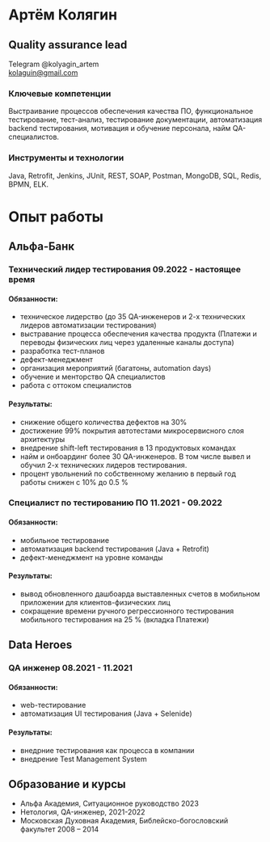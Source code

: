 # Артём Колягин
## Quality assurance lead

Telegram @kolyagin_artem <br>
kolaguin@gmail.com

### Ключевые компетенции
Выстраивание процессов обеспечения качества ПО,
функциональное тестирование, тест-анализ, тестирование документации,
автоматизация backend тестирования, мотивация и обучение персонала, найм QA-специалистов.

### Инструменты и технологии
Java, Retrofit, Jenkins, JUnit, REST, SOAP, Postman, MongoDB, SQL, Redis,
BPMN, ELK.

# Опыт работы

## Альфа-Банк
### Технический лидер тестирования 09.2022 - настоящее время
#### Обязанности:
- техническое лидерство (до 35 QA-инженеров и 2-х технических лидеров автоматизации тестирования)
- выстравание процесса обеспечения качества продукта 
(Платежи и переводы физических лиц через удаленные каналы доступа)
- разработка тест-планов
- дефект-менеджмент
- организация мероприятий (багатоны, automation days)
- обучение и менторство QA специалистов
- работа с оттоком специалистов
#### Результаты:
- снижение общего количества дефектов на 30%
- достижение 99% покрытия автотестами микросервисного слоя архитектуры
- внедрение shift-left тестирования в 13 продуктовых командах
- найм и онбоардинг более 30 QA-инженеров. В том числе вывел и обучил 2-х технических лидеров тестирования.
- процент увольнений по собственному желанию в первый год работы снижен с 10% до 0.5 %

### Специалист по тестированию ПО 11.2021 - 09.2022
#### Обязанности:
- мобильное тестирование
- автоматизация backend тестирования (Java + Retrofit)
- дефект-менеджмент на уровне команды
#### Результаты:
- вывод обновленного дашбоарда выставленных счетов в мобильном приложении для клиентов-физических лиц
- сокращение времени ручного регрессионного тестирования мобильного тестирования на 25 % (вкладка Платежи)
## Data Heroes
### QA инженер 08.2021 - 11.2021
#### Обязанности:
- web-тестирование
- автоматизация UI тестирования (Java + Selenide)
#### Результаты:
- внедрние тестирования как процесса в компании
- внедрение Test Management System

## Образование и курсы
- Альфа Академия, Ситуационное руководство 2023
- Нетология, QA-инженер, 2021-2022
- Московская Духовная Академия, Библейско-богословский факультет 2008 – 2014


